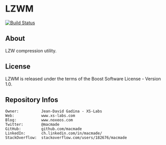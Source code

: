 LZWM
====

[![Build Status](https://img.shields.io/travis/macmade/LZWM-Old.svg?branch=master&style=flat)](https://travis-ci.org/macmade/LZWM-Old)

About
-----

LZW compression utility. 

License
-------

LZWM is released under the terms of the Boost Software License - Version 1.0.

Repository Infos
----------------

    Owner:			Jean-David Gadina - XS-Labs
    Web:			www.xs-labs.com
    Blog:			www.noxeos.com
    Twitter:		@macmade
    GitHub:			github.com/macmade
    LinkedIn:		ch.linkedin.com/in/macmade/
    StackOverflow:	stackoverflow.com/users/182676/macmade